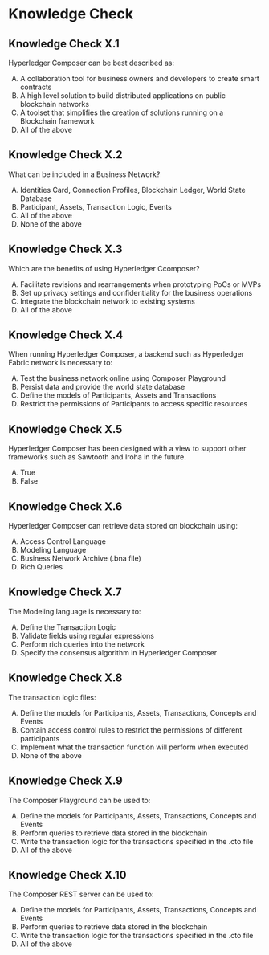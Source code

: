 # Knowledge Check

## Knowledge Check X.1
<!-- A + C -->
Hyperledger Composer can be best described as:

<ol type="A">
  <li>A collaboration tool for business owners and developers to create smart contracts</li>
  <li>A high level solution to build distributed applications on public blockchain networks</li>
  <li>A toolset that simplifies the creation of solutions running on a Blockchain framework</li>
  <li>All of the above</li>
</ol>

## Knowledge Check X.2
<!-- B -->
What can be included in a Business Network?

<ol type="A">
  <li>Identities Card, Connection Profiles, Blockchain Ledger, World State Database</li>
  <li>Participant, Assets, Transaction Logic, Events</li>
  <li>All of the above</li>
  <li>None of the above</li>
</ol>

## Knowledge Check X.3
<!-- D -->
Which are the benefits of using Hyperledger Ccomposer?

<ol type="A">
  <li>Facilitate revisions and rearrangements when prototyping PoCs or MVPs</li>
  <li>Set up privacy settings and confidentiality for the business operations</li>
  <li>Integrate the blockchain network to existing systems</li>
  <li>All of the above</li>
</ol>

## Knowledge Check X.4
<!-- B -->
When running Hyperledger Composer, a backend such as Hyperledger Fabric network is necessary to:

<ol type="A">
  <li>Test the business network online using Composer Playground</li>
  <li>Persist data and provide the world state database</li>
  <li>Define the models of Participants, Assets and Transactions</li>
  <li>Restrict the permissions of Participants to access specific resources</li>
</ol>

## Knowledge Check X.5
<!-- A -->
Hyperledger Composer has been designed with a view to support other frameworks such as Sawtooth and Iroha in the future.

<ol type="A">
  <li>True</li>
  <li>False</li>
</ol>

## Knowledge Check X.6
<!-- D -->
Hyperledger Composer can retrieve data stored on blockchain using:

<ol type="A">
  <li>Access Control Language</li>
  <li>Modeling Language</li>
  <li>Business Network Archive (.bna file)</li>
  <li>Rich Queries</li>
</ol>

## Knowledge Check X.7
<!-- B -->
The Modeling language is necessary to:

<ol type="A">
  <li>Define the Transaction Logic</li>
  <li>Validate fields using regular expressions</li>
  <li>Perform rich queries into the network</li>
  <li>Specify the consensus algorithm in Hyperledger Composer</li>
</ol>

## Knowledge Check X.8
<!-- C -->
The transaction logic files:

<ol type="A">
  <li>Define the models for Participants, Assets, Transactions, Concepts and Events</li>
  <li>Contain access control rules to restrict the permissions of different participants</li>
  <li>Implement what the transaction function will perform when executed</li>
  <li>None of the above</li>
</ol>

## Knowledge Check X.9
<!-- A + C -->
The Composer Playground can be used to:

<ol type="A">
  <li>Define the models for Participants, Assets, Transactions, Concepts and Events</li>
  <li>Perform queries to retrieve data stored in the blockchain</li>
  <li>Write the transaction logic for the transactions specified in the .cto file</li>
  <li>All of the above</li>
</ol>

## Knowledge Check X.10
<!-- B -->
The Composer REST server can be used to:

<ol type="A">
  <li>Define the models for Participants, Assets, Transactions, Concepts and Events</li>
  <li>Perform queries to retrieve data stored in the blockchain</li>
  <li>Write the transaction logic for the transactions specified in the .cto file</li>
  <li>All of the above</li>
</ol>